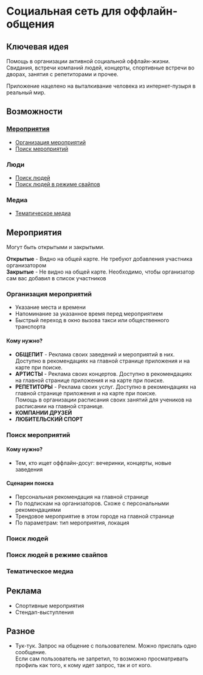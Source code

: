 # Социальная сеть для оффлайн-общения

## Ключевая идея

Помощь в организации активной социальной оффлайн-жизни. Свидания, встречи компаний людей, концерты, спортивные встречи во дворах, занятия с репетиторами и прочее.

Приложение нацелено на выталкивание человека из интернет-пузыря в реальный мир.

## Возможности

### [Мероприятия](#Мероприятия)

* [Организация мероприятий](#Организация-мероприятий)
* [Поиск мероприятий](#Поиск-мероприятий)

### Люди

* [Поиск людей](#Поиск-людей)
* [Поиск людей в режиме свайпов](#Поиск-людей-в-режиме-свайпов)

### Медиа

* [Тематическое медиа](#Тематическое-медиа)

## Мероприятия

Могут быть открытыми и закрытыми.

**Открытые** - Видно на общей карте. Не требуют добавления участника организатором\
**Закрытые** - Не видно на общей карте. Необходимо, чтобы организатор сам вас добавил в список участников

### Организация мероприятий

* Указание места и времени
* Напоминание за указанное время перед мероприятием
* Быстрый переход в окно вызова такси или общественного транспорта

#### Кому нужно?

* **ОБЩЕПИТ** - Реклама своих заведений и мероприятий в них. Доступно в рекомендациях на главной странице приложения и на карте при поиске.
* **АРТИСТЫ** - Реклама своих концертов. Доступно в рекомендациях на главной странице приложения и на карте при поиске.
* **РЕПЕТИТОРЫ** - Реклама своих услуг. Доступно в рекомендациях на главной странице приложения и на карте при поиске.\
Помощь в организации расписания своих занятий для учеников на расписании на главной странице.
* **КОМПАНИИ ДРУЗЕЙ**
* **ЛЮБИТЕЛЬСКИЙ СПОРТ**

### Поиск мероприятий

#### Кому нужно?

* Тем, кто ищет оффлайн-досуг: вечеринки, концерты, новые заведения

#### Сценарии поиска

* Персональная рекомендация на главной странице
* По подпискам на организаторов. Схоже с персональными рекомендациями
* Трендовое мероприятие в этом городе на главной странице
* По параметрам: тип мероприятия, локация

### Поиск людей

### Поиск людей в режиме свайпов

### Тематическое медиа

## Реклама

* Спортивные мероприятия
* Стендап-выступления

## Разное

* Тук-тук. Запрос на общение с пользователем. Можно прислать одно сообщение.\
Если сам пользователь не запретил, то возможно просматривать профиль как того, к кому идет запрос, так и от кого.
